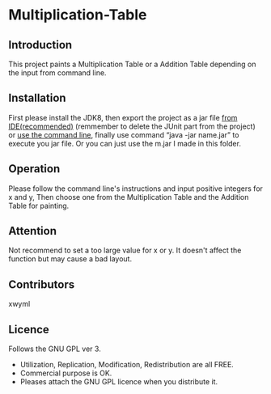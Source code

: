 # Multiplication-Table
## Introduction
   This project paints a Multiplication Table or a Addition Table depending on the input from command line.
## Installation
   First please install the JDK8, then export the project as a jar file [from IDE(recommended)](http://help.eclipse.org/mars/index.jsp?topic=%2Forg.eclipse.jdt.doc.user%2Ftasks%2Ftasks-37.htm) (remmember to delete the JUnit part from the project) or [use the command   line](https://docs.oracle.com/javase/tutorial/deployment/jar/build.html), finally use command “java -jar name.jar” to execute you jar    file. Or you can just use the m.jar I made in this folder.
## Operation
   Please follow the command line's instructions and input positive integers for x and y, Then choose one from the Multiplication    Table and the Addition Table for painting.
## Attention
   Not recommend to set a too large value for x or y. It doesn't affect the function but may cause a bad layout.
## Contributors
   xwyml
## Licence
   Follows the GNU GPL ver 3. 
   * Utilization, Replication, Modification, Redistribution are all FREE. 
   * Commercial purpose is OK. 
   * Pleases attach the GNU GPL licence when you distribute it.

